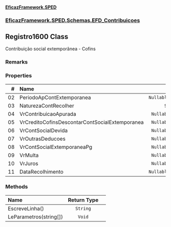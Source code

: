 #### [EficazFramework.SPED](EficazFrameworkSPED.md 'EficazFramework SPED')
### [EficazFramework.SPED.Schemas.EFD_Contribuicoes](EficazFramework.SPED.Schemas.EFD_Contribuicoes.md 'EficazFramework.SPED.Schemas.EFD_Contribuicoes')

## Registro1600 Class

Contribuição social extemporânea - Cofins

### Remarks
### Properties

| # | Name | Type | |
| ---: | :--- | :---: | :--- |
| 02 | PeriodoApContExtemporanea | `Nullable<DateTime>` |  |
| 03 | NaturezaContRecolher | `String` |  |
| 04 | VrContribuicaoApurada | `Nullable<Double>` |  |
| 05 | VrCreditoCofinsDescontarContSocialExtemporanea | `Nullable<Double>` |  |
| 06 | VrContSocialDevida | `Nullable<Double>` |  |
| 07 | VrOutrasDeducoes | `Nullable<Double>` |  |
| 08 | VrContSocialExtemporaneaPg | `Nullable<Double>` |  |
| 09 | VrMulta | `Nullable<Double>` |  |
| 10 | VrJuros | `Nullable<Double>` |  |
| 11 | DataRecolhimento | `Nullable<DateTime>` |  |
### Methods

| Name | Return Type | |
| :--- | :---: | :--- |
| EscreveLinha() | `String` |  |
| LeParametros(string[]) | `Void` |  |
